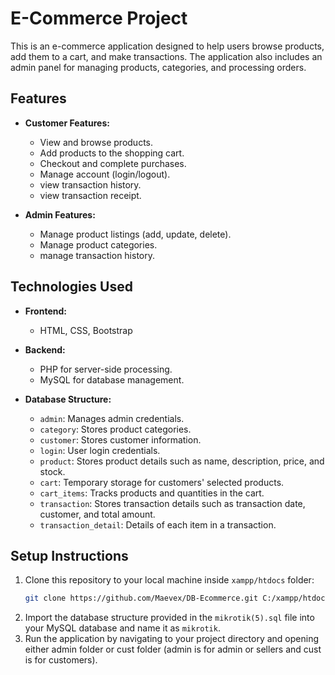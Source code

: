 # E-Commerce Project

This is an e-commerce application designed to help users browse products, add them to a cart, and make transactions. The application also includes an admin panel for managing products, categories, and processing orders.

## Features

- **Customer Features:**
  - View and browse products.
  - Add products to the shopping cart.
  - Checkout and complete purchases.
  - Manage account (login/logout).
  - view transaction history.
  - view transaction receipt.
  
- **Admin Features:**
  - Manage product listings (add, update, delete).
  - Manage product categories.
  - manage transaction history.
  
## Technologies Used

- **Frontend:** 
  - HTML, CSS, Bootstrap
  
- **Backend:**
  - PHP for server-side processing.
  - MySQL for database management.
  
- **Database Structure:**
  - `admin`: Manages admin credentials.
  - `category`: Stores product categories.
  - `customer`: Stores customer information.
  - `login`: User login credentials.
  - `product`: Stores product details such as name, description, price, and stock.
  - `cart`: Temporary storage for customers' selected products.
  - `cart_items`: Tracks products and quantities in the cart.
  - `transaction`: Stores transaction details such as transaction date, customer, and total amount.
  - `transaction_detail`: Details of each item in a transaction.

## Setup Instructions

1. Clone this repository to your local machine inside `xampp/htdocs` folder:
   ```bash
   git clone https://github.com/Maevex/DB-Ecommerce.git C:/xampp/htdocs/e-commerce-project
2. Import the database structure provided in the `mikrotik(5).sql` file into your MySQL database and name it as `mikrotik`.
3. Run the application by navigating to your project directory and opening either admin folder or cust folder (admin is for admin or sellers and cust is for customers).
